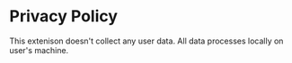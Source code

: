 # Privacy Policy

This extenison doesn't collect any user data. All data processes locally on user's machine.
